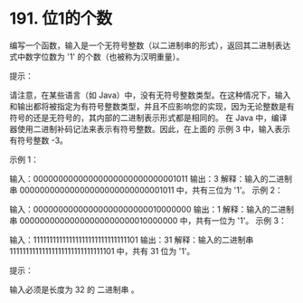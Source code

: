 # 191. 位1的个数
 编写一个函数，输入是一个无符号整数（以二进制串的形式），返回其二进制表达式中数字位数为 '1' 的个数（也被称为汉明重量）。
 
  
 
 提示：
 
 请注意，在某些语言（如 Java）中，没有无符号整数类型。在这种情况下，输入和输出都将被指定为有符号整数类型，并且不应影响您的实现，因为无论整数是有符号的还是无符号的，其内部的二进制表示形式都是相同的。
 在 Java 中，编译器使用二进制补码记法来表示有符号整数。因此，在上面的 示例 3 中，输入表示有符号整数 -3。
  
 
 示例 1：
 
 输入：00000000000000000000000000001011
 输出：3
 解释：输入的二进制串 00000000000000000000000000001011 中，共有三位为 '1'。
 示例 2：
 
 输入：00000000000000000000000010000000
 输出：1
 解释：输入的二进制串 00000000000000000000000010000000 中，共有一位为 '1'。
 示例 3：
 
 输入：11111111111111111111111111111101
 输出：31
 解释：输入的二进制串 11111111111111111111111111111101 中，共有 31 位为 '1'。
  
 
 提示：
 
 输入必须是长度为 32 的 二进制串 。